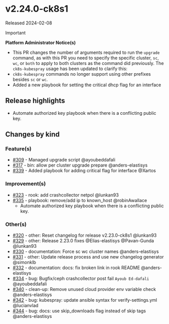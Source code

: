 # v2.24.0-ck8s1

Released 2024-02-08
<!-- -->
> [!IMPORTANT]
> **Platform Administrator Notice(s)**
> - This PR changes the number of arguments required to run the `upgrade` command, as with this PR you need to specify the specific cluster, `sc`, `wc`, or `both` to apply to both clusters as the command did previously. The `ck8s-kubespray` usage has been updated to clarify this:
> - `ck8s-kubespray` commands no longer support using other prefixes besides `sc` or `wc`.
> - Added a new playbook for setting the critical dhcp flag for an interface

## Release highlights

- Automate authorized key playbook when there is a conflicting public key.

## Changes by kind

### Feature(s)

- [#309](https://github.com/elastisys/compliantkubernetes-kubespray/pull/309) - Managed upgrade script @ayoubeddafali
- [#317](https://github.com/elastisys/compliantkubernetes-kubespray/pull/317) - bin: allow per cluster upgrade prepare @anders-elastisys
- [#339](https://github.com/elastisys/compliantkubernetes-kubespray/pull/339) - Added playbook for adding critical flag for interface @Xartos

### Improvement(s)

- [#323](https://github.com/elastisys/compliantkubernetes-kubespray/pull/323) - rook: add crashcollector netpol @lunkan93
- [#335](https://github.com/elastisys/compliantkubernetes-kubespray/pull/335) - playbook: remove/add ip to known_host @robinAwallace
  - Automate authorized key playbook when there is a conflicting public key.

### Other(s)

- [#320](https://github.com/elastisys/compliantkubernetes-kubespray/pull/320) - other: Reset changelog for release v2.23.0-ck8s1 @lunkan93
- [#329](https://github.com/elastisys/compliantkubernetes-kubespray/pull/329) - other: Release 2.23.0 fixes @Elias-elastisys @Pavan-Gunda @lunkan93
- [#330](https://github.com/elastisys/compliantkubernetes-kubespray/pull/330) - documentation: Force sc wc cluster names @anders-elastisys
- [#331](https://github.com/elastisys/compliantkubernetes-kubespray/pull/331) - other: Update release process and use new changelog generator @simonklb
- [#332](https://github.com/elastisys/compliantkubernetes-kubespray/pull/332) - documentation: docs: fix broken link in rook README @anders-elastisys
- [#334](https://github.com/elastisys/compliantkubernetes-kubespray/pull/334) - bug: Bugfix/ceph crashcollector post fail `Ayoub Ed-dafali` @ayoubeddafali
- [#340](https://github.com/elastisys/compliantkubernetes-kubespray/pull/340) - clean-up: Remove unused cloud provider env variable check @anders-elastisys
- [#342](https://github.com/elastisys/compliantkubernetes-kubespray/pull/342) - bug: kubespray: update ansible syntax for verify-settings.yml @lucianvlad
- [#344](https://github.com/elastisys/compliantkubernetes-kubespray/pull/344) - bug: docs: use skip_downloads flag instead of skip tags @anders-elastisys
